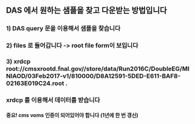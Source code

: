 ## DAS 에서 원하는 샘플을 찾고 다운받는 방법입니다  
### 1) DAS query 문을 이용해서 샘플을 찾습니다  
### 2) files 로 들어갑니다 -> root file form이 보입니다  
### 3) xrdcp root://cmsxrootd.fnal.gov//store/data/Run2016C/DoubleEG/MINIAOD/03Feb2017-v1/810000/D8A12591-5DED-E611-BAF8-02163E019C24.root .  
### xrdcp 를 이용해서 데이터를 받습니다  
  
#### 중요! cms voms 인증이 되어있어야 합니다 (1년에 한 번 갱신)

